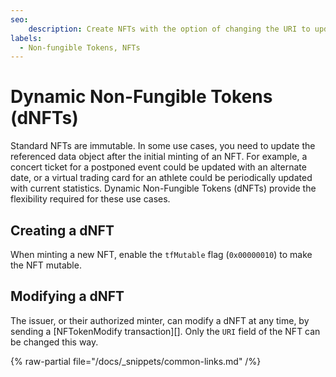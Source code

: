 ```yaml
---
seo:
    description: Create NFTs with the option of changing the URI to update its referenced data object.
labels:
  - Non-fungible Tokens, NFTs
---
```

# Dynamic Non-Fungible Tokens (dNFTs)

Standard NFTs are immutable. In some use cases, you need to update the referenced data object after the initial minting of an NFT. For example, a concert ticket for a postponed event could be updated with an alternate date, or a virtual trading card for an athlete could be periodically updated with current statistics. Dynamic Non-Fungible Tokens (dNFTs) provide the flexibility required for these use cases.

## Creating a dNFT

When minting a new NFT, enable the `tfMutable` flag (`0x00000010`) to make the NFT mutable.

## Modifying a dNFT

The issuer, or their authorized minter, can modify a dNFT at any time, by sending a [NFTokenModify transaction][]. Only the `URI` field of the NFT can be changed this way.

{% raw-partial file="/docs/_snippets/common-links.md" /%}
